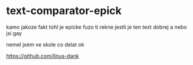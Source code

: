 # text-comparator-epick
kamo jakoze fakt tohl je epicke
fuzo ti rekne jestli je ten text dobrej a nebo jsi gay






nemel jsem ve skole co delat ok

https://github.com/linus-dank
